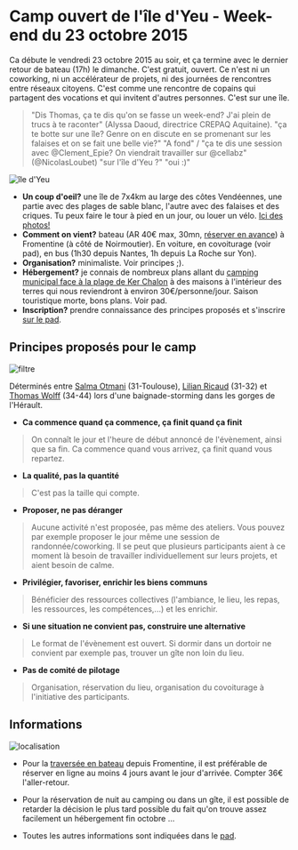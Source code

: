 # Camp ouvert de l'île d'Yeu - Week-end du 23 octobre 2015

Ca débute le vendredi 23 octobre 2015 au soir, et ça termine avec le dernier retour de bateau (17h) le dimanche. C'est gratuit, ouvert. Ce n'est ni un coworking, ni un accélérateur de projets, ni des journées de rencontres entre réseaux citoyens. C'est comme une rencontre de copains qui partagent des vocations et qui invitent d'autres personnes. C'est sur une île. 

> "Dis Thomas, ça te dis qu'on se fasse un week-end? J'ai plein de trucs à te raconter" (Alyssa Daoud, directrice CREPAQ Aquitaine). "ça te botte sur une île? Genre on en discute en se promenant sur les falaises et on se fait une belle vie?" "A fond" / "ça te dis une session avec @Clement_Epie? On viendrait travailler sur @cellabz" (@NicolasLoubet) "sur l'île d'Yeu ?" "oui :)" 

![île d'Yeu](http://www.vendee-tourisme.com/media/iledyeu4__005704200_1545_27052015.jpg) 

* **Un coup d'oeil?** une île de 7x4km au large des côtes Vendéennes, une partie avec des plages de sable blanc, l'autre avec des falaises et des criques. Tu peux faire le tour à pied en un jour, ou louer un vélo. [Ici des photos!](https://www.google.fr/search?q=bateau+ile+d%27yeu&biw=1366&bih=591&source=lnms&tbm=isch&sa=X&sqi=2&ved=0CAgQ_AUoA2oVChMI342pqdukyAIVC-caCh2GLgEy#tbm=isch&q=ile+d%27yeu)
* **Comment on vient?** bateau (AR 40€ max, 30mn, [réserver en avance](www.ile-yeu.fr/Acces/Traversees-maritimes
)) à Fromentine (à côté de Noirmoutier). En voiture, en covoiturage (voir pad), en bus (1h30 depuis Nantes, 1h depuis La Roche sur Yon). 
* **Organisation?** minimaliste. Voir principes ;).
* **Hébergement?** je connais de nombreux plans allant du [camping municipal face à la plage de Ker Chalon](http://www.ile-yeu.fr/Hebergement/Camping) à des maisons à l'intérieur des terres qui nous reviendront à environ 30€/personne/jour. Saison touristique morte, bons plans. Voir pad.
* **Inscription?** prendre connaissance des principes proposés et s'inscrire [sur le pad](https://mensuel.framapad.org/p/camp_ouvert_ile_yeu). 

## Principes proposés pour le camp

![filtre](http://media1.coffee-webstore.com/themes/cupandco_v3/img/scat/filtre-cafetiere.jpg)

Déterminés entre [Salma Otmani](fr.viadeo.com/fr/profile/salma.otmani) (31-Toulouse), [Lilian Ricaud](www.lilianricaud.com) (31-32) et   [Thomas Wolff](http://twitter.com/thom_wolff) (34-44) lors d'une baignade-storming dans les gorges de l'Hérault. 

* **Ca commence quand ça commence, ça finit quand ça finit**

> On connaît le jour et l'heure de début annoncé de l'évènement, ainsi que sa fin. Ca commence quand vous arrivez, ça finit quand vous repartez. 

* **La qualité, pas la quantité**

> C'est pas la taille qui compte.

* **Proposer, ne pas déranger**

> Aucune activité n'est proposée, pas même des ateliers. Vous pouvez par exemple proposer le jour même une session de randonnée/coworking. Il se peut que plusieurs participants aient à ce moment là besoin de travailler individuellement sur leurs projets, et aient besoin de calme.

* **Privilégier, favoriser, enrichir les biens communs**

> Bénéficier des ressources collectives (l'ambiance, le lieu, les repas, les ressources, les compétences,...) et les enrichir. 

* **Si une situation ne convient pas, construire une alternative**

> Le format de l'évènement est ouvert. Si dormir dans un dortoir ne convient par exemple pas, trouver un gîte non loin du lieu. 

* **Pas de comité de pilotage**

> Organisation, réservation du lieu, organisation du covoiturage à l'initiative des participants.

## Informations 

![localisation](http://www.yeunet.com/venir/media/index/CarteVenir.jpg)

* Pour la [traversée en bateau](http://www.ile-yeu.fr/Acces/Traversees-maritimes) depuis Fromentine, il est préférable de réserver en ligne au moins 4 jours avant le jour d'arrivée. Compter 36€ l'aller-retour. 

* Pour la réservation de nuit au camping ou dans un gîte, il est possible de retarder la décision le plus tard possible du fait qu'on trouve assez facilement un hébergement fin octobre ... 

* Toutes les autres informations sont indiquées dans le [pad](https://mensuel.framapad.org/p/camp_ouvert_ile_yeu). 



